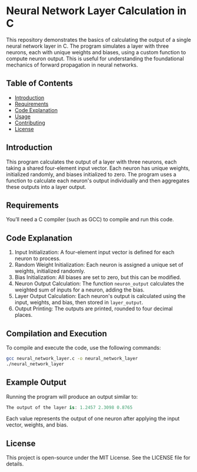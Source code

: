 # Neural Network Layer Calculation in C
This repository demonstrates the basics of calculating the output of a single neural network layer in C. The program simulates a layer with three neurons, each with unique weights and biases, using a custom function to compute neuron output. This is useful for understanding the foundational mechanics of forward propagation in neural networks.

## Table of Contents
- [Introduction](#introduction)
- [Requirements](#requirements)
- [Code Explanation](#code-explanation)
- [Usage](#usage)
- [Contributing](#contributing)
- [License](#license)

## Introduction
This program calculates the output of a layer with three neurons, each taking a shared four-element input vector. Each neuron has unique weights, initialized randomly, and biases initialized to zero. The program uses a function to calculate each neuron's output individually and then aggregates these outputs into a layer output.

## Requirements
You’ll need a C compiler (such as GCC) to compile and run this code.

## Code Explanation
1. Input Initialization: A four-element input vector is defined for each neuron to process.
2. Random Weight Initialization: Each neuron is assigned a unique set of weights, initialized randomly.
3. Bias Initialization: All biases are set to zero, but this can be modified.
4. Neuron Output Calculation: The function `neuron_output` calculates the weighted sum of inputs for a neuron, adding the bias.
5. Layer Output Calculation: Each neuron's output is calculated using the input, weights, and bias, then stored in `layer_output`.
6. Output Printing: The outputs are printed, rounded to four decimal places.

## Compilation and Execution
To compile and execute the code, use the following commands:
```bash
gcc neural_network_layer.c -o neural_network_layer
./neural_network_layer
```
## Example Output
Running the program will produce an output similar to:
```csharp
The output of the layer is: 1.2457 2.3098 0.8765
```
Each value represents the output of one neuron after applying the input vector, weights, and bias.

## License
This project is open-source under the MIT License. See the LICENSE file for details.